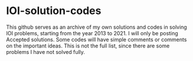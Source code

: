 # IOI-solution-codes

This github serves as an archive of my own solutions and codes in solving IOI problems, starting from the year 2013 to 2021. I will only be posting Accepted solutions. Some codes will have simple comments or comments on the important ideas. This is not the full list, since there are some problems I have not solved fully. 